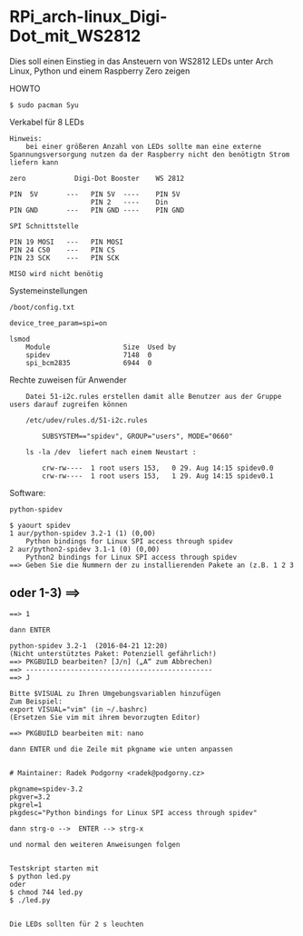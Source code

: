 # RPi_arch-linux_Digi-Dot_mit_WS2812

Dies soll einen Einstieg in das Ansteuern von WS2812 LEDs unter Arch Linux, 
Python und einem Raspberry Zero zeigen


HOWTO

	$ sudo pacman Syu


Verkabel für 8 LEDs   

    Hinweis:
        bei einer größeren Anzahl von LEDs sollte man eine externe 
	Spannungsversorgung nutzen da der Raspberry nicht den benötigtn Strom liefern kann

    zero            Digi-Dot Booster    WS 2812

    PIN  5V       ---   PIN 5V  ----    PIN 5V        
                        PIN 2   ----    Din
    PIN GND       ---   PIN GND ----    PIN GND

    SPI Schnittstelle

    PIN 19 MOSI   ---   PIN MOSI
    PIN 24 CS0    ---   PIN CS
    PIN 23 SCK    ---   PIN SCK

    MISO wird nicht benötig


Systemeinstellungen

    /boot/config.txt
 
    device_tree_param=spi=on
    
    lsmod
        Module                  Size  Used by
        spidev                  7148  0
        spi_bcm2835             6944  0

 
Rechte zuweisen für Anwender
    
        Datei 51-i2c.rules erstellen damit alle Benutzer aus der Gruppe 
	users darauf zugreifen können
    
        /etc/udev/rules.d/51-i2c.rules
            
            SUBSYSTEM=="spidev", GROUP="users", MODE="0660"

        ls -la /dev  liefert nach einem Neustart :
                
            crw-rw----  1 root users 153,   0 29. Aug 14:15 spidev0.0
            crw-rw----  1 root users 153,   1 29. Aug 14:15 spidev0.1

Software:

    python-spidev  
    
    $ yaourt spidev
    1 aur/python-spidev 3.2-1 (1) (0,00)
        Python bindings for Linux SPI access through spidev
    2 aur/python2-spidev 3.1-1 (0) (0,00)
        Python2 bindings for Linux SPI access through spidev
    ==> Geben Sie die Nummern der zu installierenden Pakete an (z.B. 1 2 3 
oder 1-3)
    ==> 
----------------------------------------------------------------------------
    ==> 1
  
    dann ENTER
    
    python-spidev 3.2-1  (2016-04-21 12:20)
    (Nicht unterstütztes Paket: Potenziell gefährlich!)
    ==> PKGBUILD bearbeiten? [J/n] („A“ zum Abbrechen)
    ==> ----------------------------------------------
    ==> J

    Bitte $VISUAL zu Ihren Umgebungsvariablen hinzufügen
    Zum Beispiel:
    export VISUAL="vim" (in ~/.bashrc)
    (Ersetzen Sie vim mit ihrem bevorzugten Editor)

    ==> PKGBUILD bearbeiten mit: nano
    
    dann ENTER und die Zeile mit pkgname wie unten anpassen
    
    
    # Maintainer: Radek Podgorny <radek@podgorny.cz>

    pkgname=spidev-3.2
    pkgver=3.2
    pkgrel=1
    pkgdesc="Python bindings for Linux SPI access through spidev"
    
    dann strg-o -->  ENTER --> strg-x
    
    und normal den weiteren Anweisungen folgen
    
    
    Testskript starten mit 
    $ python led.py
    oder
    $ chmod 744 led.py
    $ ./led.py
    
    
    Die LEDs sollten für 2 s leuchten
